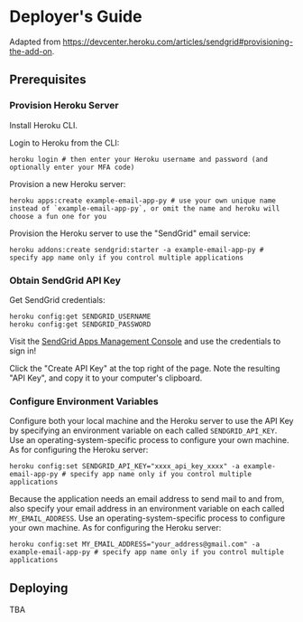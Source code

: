 # Deployer's Guide

Adapted from https://devcenter.heroku.com/articles/sendgrid#provisioning-the-add-on.

## Prerequisites

### Provision Heroku Server

Install Heroku CLI.

Login to Heroku from the CLI:

```shell
heroku login # then enter your Heroku username and password (and optionally enter your MFA code)
```

Provision a new Heroku server:

```shell
heroku apps:create example-email-app-py # use your own unique name instead of `example-email-app-py`, or omit the name and heroku will choose a fun one for you
```

Provision the Heroku server to use the "SendGrid" email service:

```shell
heroku addons:create sendgrid:starter -a example-email-app-py # specify app name only if you control multiple applications
```

### Obtain SendGrid API Key

Get SendGrid credentials:

```shell
heroku config:get SENDGRID_USERNAME
heroku config:get SENDGRID_PASSWORD
```

Visit the [SendGrid Apps Management Console](https://app.sendgrid.com/settings/api_keys) and use the credentials to sign in!

Click the "Create API Key" at the top right of the page. Note the resulting "API Key", and copy it to your computer's clipboard.

### Configure Environment Variables

Configure both your local machine and the Heroku server to use the API Key by specifying an environment variable on each called `SENDGRID_API_KEY`. Use an operating-system-specific process to configure your own machine. As for configuring the Heroku server:

```shell
heroku config:set SENDGRID_API_KEY="xxxx_api_key_xxxx" -a example-email-app-py # specify app name only if you control multiple applications
```

Because the application needs an email address to send mail to and from, also specify your email address in an environment variable on each called `MY_EMAIL_ADDRESS`. Use an operating-system-specific process to configure your own machine. As for configuring the Heroku server:

```shell
heroku config:set MY_EMAIL_ADDRESS="your_address@gmail.com" -a example-email-app-py # specify app name only if you control multiple applications
```

## Deploying

TBA
